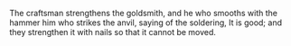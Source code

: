 The craftsman strengthens the goldsmith, and he who smooths with the hammer him who strikes the anvil, saying of the soldering, It is good; and they strengthen it with nails so that it cannot be moved.
